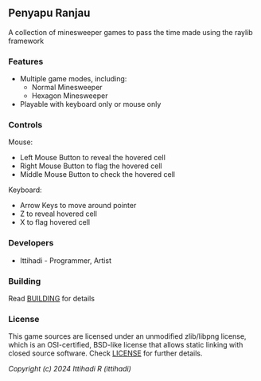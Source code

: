 ## Penyapu Ranjau

<!-- ![$(Game Title)](screenshots/screenshot000.png "$(Game Title)") -->

A collection of minesweeper games to pass the time made using the raylib framework

### Features

 - Multiple game modes, including:
     - Normal Minesweeper
     - Hexagon Minesweeper
 - Playable with keyboard only or mouse only

### Controls

Mouse:
 - Left Mouse Button to reveal the hovered cell
 - Right Mouse Button to flag the hovered cell
 - Middle Mouse Button to check the hovered cell

Keyboard:
 - Arrow Keys to move around pointer
 - Z to reveal hovered cell
 - X to flag hovered cell

<!-- ### Screenshots -->

<!-- _TODO: Show your game to the world, animated GIFs recommended!._ -->

### Developers

 - Ittihadi - Programmer, Artist
 <!-- - $(Developer 02) - $(Role/Tasks Developed) -->
 <!-- - $(Developer 03) - $(Role/Tasks Developed) -->

<!-- ### Links -->

<!--  - YouTube Gameplay: $(YouTube Link) -->
<!--  - itch.io Release: $(itch.io Game Page) -->
<!--  - Steam Release: $(Steam Game Page) -->

### Building
Read [BUILDING](BUILDING.md) for details

### License

This game sources are licensed under an unmodified zlib/libpng license, which is an OSI-certified, BSD-like license that allows static linking with closed source software. Check [LICENSE](LICENSE) for further details.

<!-- $(Additional Licenses) -->

*Copyright (c) 2024 Ittihadi R (ittihadi)*
